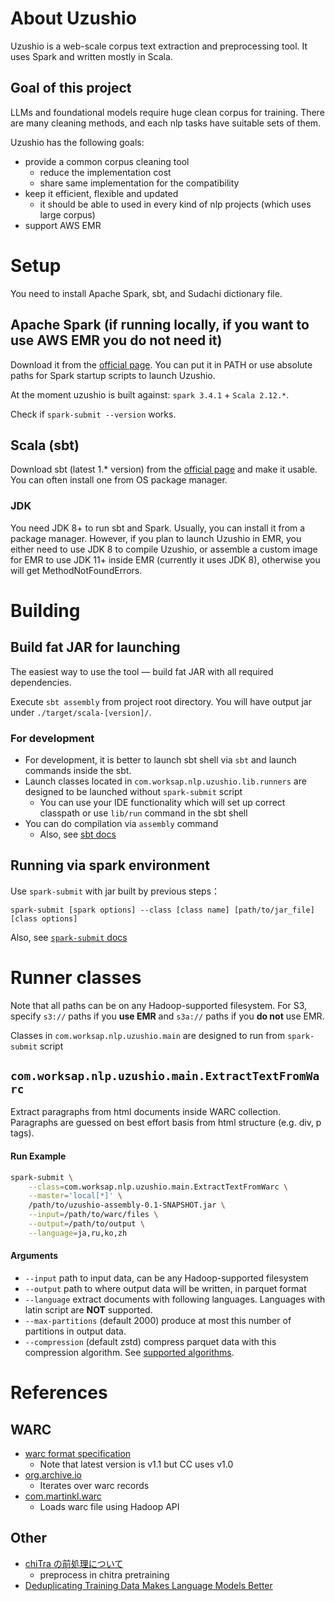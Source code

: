 # About Uzushio

Uzushio is a web-scale corpus text extraction and preprocessing tool.
It uses Spark and written mostly in Scala.

## Goal of this project

LLMs and foundational models require huge clean corpus for training.
There are many cleaning methods, and each nlp tasks have suitable sets of them.

Uzushio has the following goals:

- provide a common corpus cleaning tool
  - reduce the implementation cost
  - share same implementation for the compatibility
- keep it efficient, flexible and updated
  - it should be able to used in every kind of nlp projects (which uses large corpus)
- support AWS EMR

# Setup

You need to install Apache Spark, sbt, and Sudachi dictionary file.

## Apache Spark (if running locally, if you want to use AWS EMR you do not need it)

Download it from the [official page](https://spark.apache.org/downloads.html). 
You can put it in PATH or use absolute paths for Spark startup scripts to launch Uzushio. 

At the moment uzushio is built against: `spark 3.4.1` + `Scala 2.12.*`.

Check if `spark-submit --version` works.

## Scala (sbt)

Download sbt (latest 1.* version) from the [official page](https://www.scala-sbt.org/download.html) and make it usable.
You can often install one from OS package manager.

### JDK

You need JDK 8+ to run sbt and Spark. Usually, you can install it from a package manager.
However, if you plan to launch Uzushio in EMR, you either need to use JDK 8 to compile Uzushio,
or assemble a custom image for EMR to use JDK 11+ inside EMR (currently it uses JDK 8),
otherwise you will get MethodNotFoundErrors.

# Building

## Build fat JAR for launching

The easiest way to use the tool — build fat JAR with all required dependencies.

Execute `sbt assembly` from project root directory.
You will have output jar under `./target/scala-[version]/`.

### For development

- For development, it is better to launch sbt shell via `sbt` and launch commands inside the sbt.
- Launch classes located in `com.worksap.nlp.uzushio.lib.runners` are designed to be launched without `spark-submit` script
  - You can use your IDE functionality which will set up correct classpath or use `lib/run` command in the sbt shell
- You can do compilation via `assembly` command
  - Also, see [sbt docs](https://www.scala-sbt.org/1.x/docs/Running.html)

## Running via spark environment

Use `spark-submit` with jar built by previous steps：

```
spark-submit [spark options] --class [class name] [path/to/jar_file] [class options]
```

Also, see [`spark-submit` docs](https://spark.apache.org/docs/latest/submitting-applications.html)

# Runner classes

Note that all paths can be on any Hadoop-supported filesystem.
For S3, specify `s3://` paths if you **use EMR** and `s3a://` paths if you **do not** use EMR.

Classes in `com.worksap.nlp.uzushio.main` are designed to run from `spark-submit` script

## `com.worksap.nlp.uzushio.main.ExtractTextFromWarc`

Extract paragraphs from html documents inside WARC collection.
Paragraphs are guessed on best effort basis from html structure (e.g. div, p tags).

#### Run Example
```bash
spark-submit \
    --class=com.worksap.nlp.uzushio.main.ExtractTextFromWarc \
    --master='local[*]' \
    /path/to/uzushio-assembly-0.1-SNAPSHOT.jar \
    --input=/path/to/warc/files \
    --output=/path/to/output \
    --language=ja,ru,ko,zh 
```

#### Arguments
* `--input` path to input data, can be any Hadoop-supported filesystem 
* `--output` path to where output data will be written, in parquet format
* `--language` extract documents with following languages. Languages with latin script are **NOT** supported.
* `--max-partitions` (default 2000) produce at most this number of partitions in output data.
* `--compression` (default zstd) compress parquet data with this compression algorithm. See [supported algorithms](https://spark.apache.org/docs/latest/sql-data-sources-parquet.html#data-source-option).


# References

## WARC

- [warc format specification](https://iipc.github.io/warc-specifications/specifications/warc-format/warc-1.0)
  - Note that latest version is v1.1 but CC uses v1.0
- [org.archive.io](http://crawler.archive.org/apidocs/org/archive/io/package-summary.html)
  - Iterates over warc records
- [com.martinkl.warc](https://github.com/ept/warc-hadoop)
  - Loads warc file using Hadoop API

## Other

- [chiTra の前処理について](https://docs.google.com/document/d/1colWQgSc22rzLHKdCH78BgtRLydGMZX-D-FAT6rD8iY/edit#heading=h.msy5fu9l7egn)
  - preprocess in chitra pretraining
- [Deduplicating Training Data Makes Language Models Better](https://arxiv.org/abs/2107.06499)
